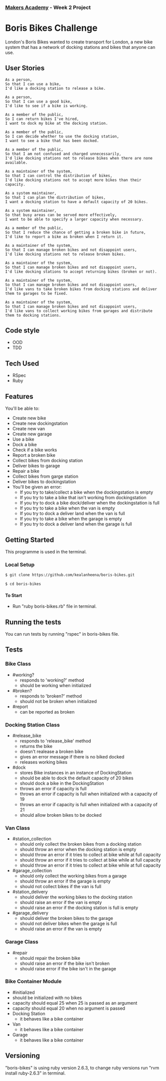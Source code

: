 ### [Makers Academy](http://www.makersacademy.com) - Week 2 Project

# Boris Bikes Challenge
London's Boris Bikes wanted to create transport for London, a new bike system that has a network of docking stations and bikes that anyone can use.

## User Stories

```
As a person,
So that I can use a bike,
I'd like a docking station to release a bike.

As a person,
So that I can use a good bike,
I'd like to see if a bike is working.

As a member of the public,
So I can return bikes I've hired,
I want to dock my bike at the docking station.

As a member of the public,
So I can decide whether to use the docking station,
I want to see a bike that has been docked.

As a member of the public,
So that I am not confused and charged unnecessarily,
I'd like docking stations not to release bikes when there are none available.

As a maintainer of the system,
So that I can control the distribution of bikes,
I'd like docking stations not to accept more bikes than their capacity.

As a system maintainer,
So that I can plan the distribution of bikes,
I want a docking station to have a default capacity of 20 bikes.

As a system maintainer,
So that busy areas can be served more effectively,
I want to be able to specify a larger capacity when necessary.

As a member of the public,
So that I reduce the chance of getting a broken bike in future,
I'd like to report a bike as broken when I return it.

As a maintainer of the system,
So that I can manage broken bikes and not disappoint users,
I'd like docking stations not to release broken bikes.

As a maintainer of the system,
So that I can manage broken bikes and not disappoint users,
I'd like docking stations to accept returning bikes (broken or not).

As a maintainer of the system,
So that I can manage broken bikes and not disappoint users,
I'd like vans to take broken bikes from docking stations and deliver them to garages to be fixed.

As a maintainer of the system,
So that I can manage broken bikes and not disappoint users,
I'd like vans to collect working bikes from garages and distribute them to docking stations.
```

## Code style

- OOD
- TDD

## Tech Used

- RSpec
- Ruby

## Features

You'll be able to:

- Create new bike
- Create new dockingstation
- Create new van
- Create new garage
- Use a bike
- Dock a bike
- Check if a bike works
- Report a broken bike
- Collect bikes from docking station
- Deliver bikes to garage
- Repair a bike
- Collect bikes from garge station
- Deliver bikes to dockingstation
- You'll be given an error:
  - If you try to take/collect a bike when the dockingstation is empty
  - If you try to take a bike that isn't working from dockingstation
  - If you try to dock a bike dock/deliver when the dockingstation is full
  - If you try to take a bike when the van is empty
  - If you try to dock a deliver land when the van is full
  - If you try to take a bike when the garage is empty
  - If you try to dock a deliver land when the garage is full

## Getting Started

This programme is used in the terminal.

### Local Setup

```sh
$ git clone https://github.com/kealanheena/boris-bikes.git
```

```sh
$ cd boris-bikes
```

#### To Start

- Run "ruby  boris-bikes.rb" file in terminal.

## Running the tests

You can run tests by running "rspec" in boris-bikes file.

## Tests 

### Bike Class

- #working?
  - responds to 'working?' method
  - should be working when initialized
- #broken?
  - responds to 'broken?' method
  - should not be broken when initialized
- #report
  - can be reported as broken

### Docking Station Class

- #release_bike
  - responds to 'release_bike' method
  - returns the bike
  - doesn't realease a broken bike
  - gives an error message if there is no biked docked
  - releases working bikes
- #dock
  - stores Bike instances in an instance of DockingStation
  - should be able to dock the default capacity of 20 bikes
  - should dock a bike in the DockingStation
  - throws an error if capacity is full
  - throws an error if capacity is full when initialized with a capacity of 19
  - throws an error if capacity is full when initialized with a capacity of 21
  - should allow broken bikes to be docked

 ### Van Class

- #station_collection
  - should only collect the broken bikes from a docking station
  - should throw an error when the docking station is empty
  - should throw an error if it tries to collect at bike while at full capacity
  - should throw an error if it tries to collect at bike while at full capacity
  - should throw an error if it tries to collect at bike while at full capacity
- #garage_collection
  - should only collect the working bikes from a garage
  - should throw an error if the garage is empty
  - should not collect bikes if the van is full
- #station_delivery
  - should deliver the working bikes to the docking station
  - should raise an error if the van is empty
  - should raise an error if the docking station is full is empty
- #garage_delivery
  - should deliver the broken bikes to the garage
  - should not deliver bikes when the garage is full
  - should raise an error if the van is empty


### Garage Class

- #repair
  - should repair the broken bike
  - should raise an error if the bike isn't broken
  - should raise error if the bike isn\'t in the garage

### Bike Container Module

- #initialized
 - should be initialized with no bikes
 - capacity should equal 25 when 25 is passed as an argument
 - capacity should equal 20 when no argument is passed
- Docking Station
  - it behaves like a bike container
- Van
  - it behaves like a bike container
- Garage
  - it behaves like a bike container

## Versioning

"boris-bikes" is using ruby version 2.6.3, to change ruby versions run "rvm install ruby-2.6.3" in terminal.

